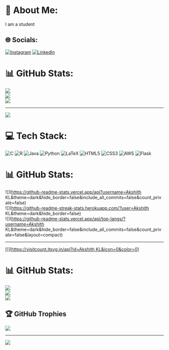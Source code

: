 # 💫 About Me:
I am a student

## 🌐 Socials:
[![Instagram](https://img.shields.io/badge/Instagram-%23E4405F.svg?logo=Instagram&logoColor=white)](https://instagram.com/akshiii_th_gowda)
[![LinkedIn](https://img.shields.io/badge/LinkedIn-%230077B5.svg?logo=linkedin&logoColor=white)](https://linkedin.com/in/akshith-k-l) 

<!-- Proudly created with GPRM ( https://gprm.itsvg.in ) -->
# 📊 GitHub Stats:
![](https://github-readme-stats.vercel.app/api?username=akshithkl&theme=dark&hide_border=false&include_all_commits=false&count_private=false)<br/>
![](https://github-readme-streak-stats.herokuapp.com/?user=akshithkl&theme=dark&hide_border=false)<br/>
![](https://github-readme-stats.vercel.app/api/top-langs/?username=akshithkl&theme=dark&hide_border=false&include_all_commits=false&count_private=false&layout=compact)

---
[![](https://visitcount.itsvg.in/api?id=akshithkl&icon=0&color=0)](https://visitcount.itsvg.in)

<!-- Proudly created with GPRM ( https://gprm.itsvg.in ) -->

# 💻 Tech Stack:
![C](https://img.shields.io/badge/c-%2300599C.svg?style=flat&logo=c&logoColor=white) ![R](https://img.shields.io/badge/r-%23276DC3.svg?style=flat&logo=r&logoColor=white)
![Java](https://img.shields.io/badge/java-%23ED8B00.svg?style=for-the-badge&logo=openjdk&logoColor=white) ![Python](https://img.shields.io/badge/python-3670A0?style=for-the-badge&logo=python&logoColor=ffdd54) ![LaTeX](https://img.shields.io/badge/latex-%23008080.svg?style=for-the-badge&logo=latex&logoColor=white) ![HTML5](https://img.shields.io/badge/html5-%23E34F26.svg?style=for-the-badge&logo=html5&logoColor=white) ![CSS3](https://img.shields.io/badge/css3-%231572B6.svg?style=for-the-badge&logo=css3&logoColor=white) ![AWS](https://img.shields.io/badge/AWS-%23FF9900.svg?style=for-the-badge&logo=amazon-aws&logoColor=white) ![Flask](https://img.shields.io/badge/flask-%23000.svg?style=for-the-badge&logo=flask&logoColor=white)
# 📊 GitHub Stats:
![](https://github-readme-stats.vercel.app/api?username=Akshith KL&theme=dark&hide_border=false&include_all_commits=false&count_private=false)<br/>
![](https://github-readme-streak-stats.herokuapp.com/?user=Akshith KL&theme=dark&hide_border=false)<br/>
![](https://github-readme-stats.vercel.app/api/top-langs/?username=Akshith KL&theme=dark&hide_border=false&include_all_commits=false&count_private=false&layout=compact)

---
[![](https://visitcount.itsvg.in/api?id=Akshith KL&icon=0&color=0)](https://visitcount.itsvg.in)

<!-- Proudly created with GPRM ( https://gprm.itsvg.in ) -->
# 📊 GitHub Stats:
![](https://github-readme-stats.vercel.app/api?username=akshithkl&theme=dark&hide_border=false&include_all_commits=true&count_private=true)<br/>
![](https://github-readme-streak-stats.herokuapp.com/?user=akshithkl&theme=dark&hide_border=false)<br/>
![](https://github-readme-stats.vercel.app/api/top-langs/?username=akshithkl&theme=dark&hide_border=false&include_all_commits=true&count_private=true&layout=compact)

## 🏆 GitHub Trophies
![](https://github-profile-trophy.vercel.app/?username=akshithkl&theme=radical&no-frame=false&no-bg=true&margin-w=4)

---
[![](https://visitcount.itsvg.in/api?id=akshithkl&icon=0&color=0)](https://visitcount.itsvg.in)

